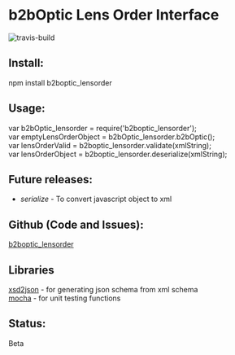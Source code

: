 # b2bOptic Lens Order Interface

[travis-build]: https://travis-ci.org/mossandlichens/b2boptic_lensorder.svg?branch=master
![travis-build]

## Install:
npm install b2boptic_lensorder

## Usage:
var b2bOptic_lensorder = require('b2boptic_lensorder');  
var emptyLensOrderObject = b2bOptic_lensorder.b2bOptic();  
var lensOrderValid = b2boptic_lensorder.validate(xmlString);  
var lensOrderObject = b2boptic_lensorder.deserialize(xmlString);

## Future releases:
* _serialize_ - To convert javascript object to xml

## Github (Code and Issues):
[b2boptic_lensorder](https://github.com/mossandlichens/b2boptic_lensorder)

## Libraries
[xsd2json](https://www.npmjs.com/package/xsd2json) - for generating json schema from xml schema  
[mocha](https://www.npmjs.com/package/mocha) - for unit testing functions

## Status:
Beta
